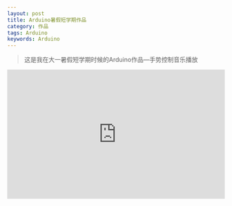 ```yaml
---
layout: post
title: Arduino暑假短学期作品
category: 作品
tags: Arduino
keywords: Arduino
---
```


>  这是我在大一暑假短学期时候的Arduino作品—手势控制音乐播放

<iframe height= 300 width= 100% src="http://www.bilibili.com/video/av2993071/" frameborder=0 allowfullscreen> </iframe>